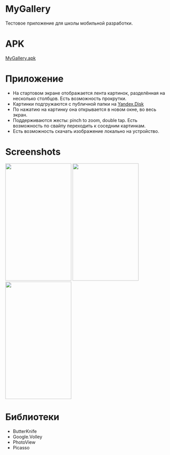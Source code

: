# MyGallery
Тестовое приложение для школы мобильной разработки.

# APK
[MyGallery.apk](https://yadi.sk/d/qF16A-hX3UReqY)

# Приложение
- На стартовом экране отображается лента картинок, разделённая на несколько столбцов. Есть возможность прокрутки.
- Картинки подгружаются с публичной папки на [Yandex.Disk](https://yadi.sk/d/L-oc0Bqa3UD4oL)
- По нажатию на картинку она открывается в новом окне, во весь экран.
- Поддерживаются жесты: pinch to zoom, double tap. Есть возможность по свайпу переходить к соседним картинкам. 
- Есть возможность скачать изображение локально на устройство.

# Screenshots
<img height="366" width="206" src="https://downloader.disk.yandex.ru/preview/40cba84bec32e701d9db9789da7af9d16fedc174a8583befd00423bd7b021a7d/5ad4cb7e/W6TXEsFSdaaGgTXTnnqo72chOlj2VpfR8qwKj2y1jejk2auo48Lykem278IwILKXVIAb14HlHxLIq0YunfUqaA%3D%3D?uid=0&filename=lenta.jpg&disposition=inline&hash=&limit=0&content_type=image%2Fjpeg&tknv=v2&size=2048x2048"/> <img height="366" width="206" src="https://downloader.disk.yandex.ru/preview/f2bad9fb198a16da84b58ebd6db0768451f0f2709bcfe5290c9d203e23d8707d/5ad4cb9d/W6TXEsFSdaaGgTXTnnqo7xi9UILC_PlYMVpyfFYHplQsht2JmeZW5iG1S6gFmL7v5s0kFfS_ItsaPZSbMBg0BA%3D%3D?uid=0&filename=fullimage.jpg&disposition=inline&hash=&limit=0&content_type=image%2Fjpeg&tknv=v2&size=2048x2048"/>
<img height="366" width="206" src="https://downloader.disk.yandex.ru/preview/7b725074aaa6c873e8b5ddb115331d03acd8736dd32077ca8c620e1444ccb69a/5ad4cbae/W6TXEsFSdaaGgTXTnnqo73uI0svmQ73FcWv6iSEc-V4E_ihYBTucmw9R6L8Puoaudcjq09lK17WaLHyJ1n_fAw%3D%3D?uid=0&filename=download.jpg&disposition=inline&hash=&limit=0&content_type=image%2Fjpeg&tknv=v2&size=2048x2048"/>

# Библиотеки
- ButterKnife
- Google.Volley
- PhotoView
- Picasso
